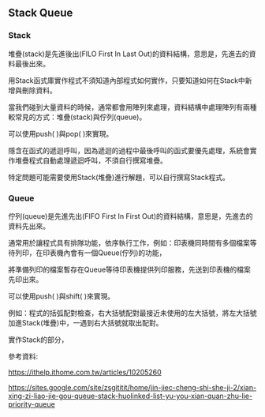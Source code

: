 ## Stack Queue

### Stack

堆疊(stack)是先進後出(FILO First In Last Out)的資料結構，意思是，先進去的資料最後出來。

用Stack函式庫實作程式不須知道內部程式如何實作，只要知道如何在Stack中新增與刪除資料。

當我們碰到大量資料的時候，通常都會用陣列來處理，資料結構中處理陣列有兩種較常見的方式：堆疊(stack)與佇列(queue)。

可以使用push( )與pop( )來實現。

隱含在函式的遞迴呼叫，因為遞迴的過程中最後呼叫的函式要優先處理，系統會實作堆疊程式自動處理遞迴呼叫，不須自行撰寫堆疊。

特定問題可能需要使用Stack(堆疊)進行解題，可以自行撰寫Stack程式。

### Queue

佇列(queue)是先進先出(FIFO First In First Out)的資料結構，意思是，先進去的資料先出來。

通常用於讓程式具有排隊功能，依序執行工作，例如：印表機同時間有多個檔案等待列印，在印表機內會有一個Queue(佇列)的功能，

將準備列印的檔案暫存在Queue等待印表機提供列印服務，先送到印表機的檔案先印出來。

可以使用push( )與shift( )來實現。

例如：程式的括弧配對檢查，右大括號配對最接近未使用的左大括號，將左大括號加進Stack(堆疊)中，一遇到右大括號就取出配對。

實作Stack的部分，







參考資料:

https://ithelp.ithome.com.tw/articles/10205260

https://sites.google.com/site/zsgititit/home/jin-jiec-cheng-shi-she-ji-2/xian-xing-zi-liao-jie-gou-queue-stack-huolinked-list-yu-you-xian-quan-zhu-lie-priority-queue

